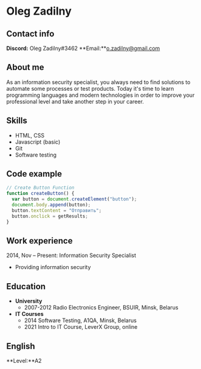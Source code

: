 # Oleg Zadilny

## Contact info
**Discord:** Oleg Zadilny#3462 **Email:**o.zadilny@gmail.com

## About me
As an information security specialist, you always need to find solutions to automate some processes or test products. Today it's time to learn programming languages and modern technologies in order to improve your professional level and take another step in your career.

## Skills
* HTML, CSS
* Javascript (basic)
* Git
* Software testing

## Code example
```javascript
// Create Button Function
function createButton() {
  var button = document.createElement("button");
  document.body.append(button);
  button.textContent = "Отправить";
  button.onclick = getResults;
}
```
## Work experience
2014, Nov – Present: Information Security Specialist
* Providing information security

## Education
+ **University**
    + 2007-2012 Radio Electronics Engineer, BSUIR, Minsk, Belarus
+ **IT Courses**
    + 2014 Software Testing, A1QA, Minsk, Belarus
    + 2021 Intro to IT Course, LeverX Group, online 

## English
**Level:**A2